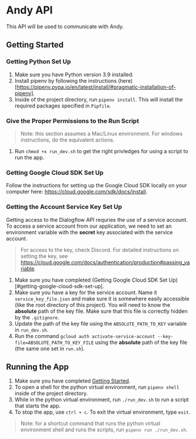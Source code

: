 # Andy API

This API will be used to communicate with Andy.

## Getting Started

### Getting Python Set Up

1. Make sure you have Python version 3.9 installed.
2. Install pipenv by following the instructions (here)[https://pipenv.pypa.io/en/latest/install/#pragmatic-installation-of-pipenv].
3. Inside of the project directory, run `pipenv install`. This will install the required packages specified in `Pipfile`.

### Give the Proper Permissions to the Run Script

> Note: this section assumes a Mac/Linux environment. For windows instructions, do the equivalent actions.

1. Run `chmod +x run_dev.sh` to get the right privledges for using a script to run the app.

### Getting Google Cloud SDK Set Up

Follow the instructions for setting up the Google Cloud SDK locally on your computer here: https://cloud.google.com/sdk/docs/install.

### Getting the Account Service Key Set Up

Getting access to the Dialogflow API requries the use of a service account. To access a service account from our application, we need to set an environment variable with the **secret** key associated with the service account.

> For access to the key, check Discord. For detailed instructions on setting the key, see https://cloud.google.com/docs/authentication/production#passing_variable.

1. Make sure you have completed (Getting Google Cloud SDK Set Up)[#getting-google-cloud-sdk-set-up].
2. Make sure you have a key for the service account. Name it `service_key_file.json` and make sure it is somewhere easily accessible (like the root directory of this project). You will need to know the **absolute** path of the key file. Make sure that this file is correctly hidden by the `.gitignore`.
3. Update the path of the key file using the `ABSOLUTE_PATH_TO_KEY` variable in `run_dev.sh`.
4. Run the command `gcloud auth activate-service-account --key-file=ABSOLUTE_PATH_TO_KEY_FILE` using the **absolute** path of the key file (the same one set in `run.sh`).

## Running the App

1. Make sure you have completed [Getting Started](#getting-started).
2. To open a shell for the python virtual environment, run `pipenv shell` inside of the project directory.
3. While in the python virtual environment, run `./run_dev.sh` to run a script that starts the app.
4. To stop the app, use `ctrl + c`. To exit the virtual environment, type `exit`.

> Note: for a shortcut command that runs the python virtual environment shell and runs the scripts, run `pipenv run ./run_dev.sh`.
